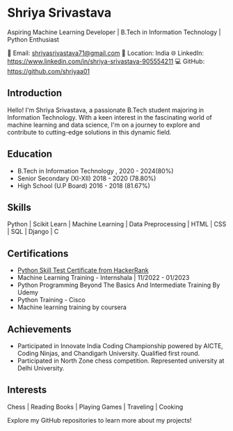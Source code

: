 # Shriya Srivastava
Aspiring Machine Learning Developer | B.Tech in Information Technology | Python Enthusiast

📧 Email: shriyasrivastava71@gmail.com
📍 Location: India
🌐 LinkedIn: https://www.linkedin.com/in/shriya-srivastava-905554211
💻 GitHub: https://github.com/shriyaa01

## Introduction
Hello! I'm Shriya Srivastava, a passionate B.Tech student majoring in Information Technology. With a keen interest in the fascinating world of machine learning and data science, I'm on a journey to explore and contribute to cutting-edge solutions in this dynamic field.

## Education
- B.Tech in Information Technology , 2020 - 2024(80%)
- Senior Secondary (XI-XII) 2018 - 2020 (78.80%)
- High School (U.P Board)  2016 - 2018 (81.67%)


## Skills
Python | Scikit Learn | Machine Learning | Data Preprocessing | HTML | CSS | SQL | Django | C

## Certifications
- [Python Skill Test Certificate from HackerRank](https://www.hackerrank.com/certificates/2aa27163a143)
- Machine Learning Training - Internshala | 11/2022 - 01/2023
- Python Programming Beyond The Basics And Intermediate Training By Udemy
- Python Training - Cisco
- Machine learning training by coursera

## Achievements
- Participated in Innovate India Coding Championship powered by AICTE, Coding Ninjas, and Chandigarh University. Qualified first round.
- Participated in North Zone chess competition. Represented university at Delhi University.

## Interests
Chess | Reading Books | Playing Games | Traveling | Cooking

 Explore my GitHub repositories to learn more about my  projects!
